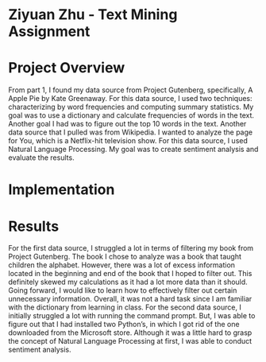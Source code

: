 # Ziyuan Zhu - Text Mining Assignment

# Project Overview

From part 1, I found my data source from Project Gutenberg, specifically, A Apple Pie by Kate Greenaway. For this data source, I used two techniques: characterizing by word frequencies and computing summary statistics. My goal was to use a dictionary and calculate frequencies of words in the text. Another goal I had was to figure out the top 10 words in the text.
Another data source that I pulled was from Wikipedia. I wanted to analyze the page for You, which is a Netflix-hit television show. For this data source, I used Natural Language Processing. My goal was to create sentiment analysis and evaluate the results. 

# Implementation 


# Results

For the first data source, I struggled a lot in terms of filtering my book from Project Gutenberg. The book I chose to analyze was a book that taught children the alphabet. However, there was a lot of excess information located in the beginning and end of the book that I hoped to filter out. This definitely skewed my calculations as it had a lot more data than it should. Going forward, I would like to learn how to effectively filter out certain unnecessary information. Overall, it was not a hard task since I am familiar with the dictionary from learning in class. 
For the second data source, I initially struggled a lot with running the command prompt. But, I was able to figure out that I had installed two Python’s, in which I got rid of the one downloaded from the Microsoft store. Although it was a little hard to grasp the concept of Natural Language Processing at first, I was able to conduct sentiment analysis. 



